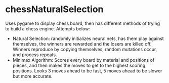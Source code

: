 # chessNaturalSelection
Uses pygame to display chess board, then has different methods of trying to build a chess engine. Attempts below:
- Natural Selection: randomly initializes neural nets, has them play against themselves, the winners are rewarded and the losers are killed off. Winners reproduce by copying themselves, random mutations occur, and process repeats.
- Minimax Algorithm: Scores every board by material and positions of pieces, and then makes the moves to get to the highest scoring positions. Looks 3 moves ahead to be fast, 5 moves ahead to be slower but more accurate.
